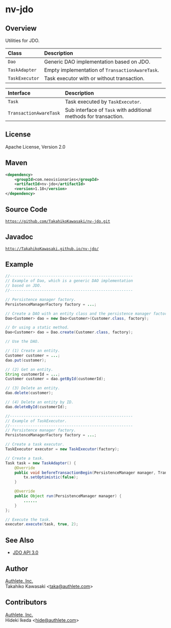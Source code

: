 nv-jdo
======

Overview
--------

Utilities for JDO.

| Class          | Description                                     |
|:---------------|:------------------------------------------------|
| `Dao`          | Generic DAO implementation based on JDO.        |
| `TaskAdapter`  | Empty implementation of `TransactionAwareTask`. |
| `TaskExecutor` | Task executor with or without transaction.      |

| Interface              | Description                                                      |
|:-----------------------|:-----------------------------------------------------------------|
| `Task`                 | Task executed by `TaskExecutor`.                                 |
| `TransactionAwareTask` | Sub interface of `Task` with additional methods for transaction. |


License
-------

Apache License, Version 2.0


Maven
-----

```xml
<dependency>
    <groupId>com.neovisionaries</groupId>
    <artifactId>nv-jdo</artifactId>
    <version>1.18</version>
</dependency>
```


Source Code
-----------

  <code>https://github.com/TakahikoKawasaki/nv-jdo.git</code>


Javadoc
-------

  <code>http://TakahikoKawasaki.github.io/nv-jdo/</code>


Example
-------

```java
//------------------------------------------------------
// Example of Dao, which is a generic DAO implementation
// based on JDO.
//------------------------------------------------------

// Persistence manager factory.
PersistenceManagerFactory factory = ...;

// Create a DAO with an entity class and the persistence manager factory.
Dao<Customer> dao = new Dao<Customer>(Customer.class, factory);

// Or using a static method.
Dao<Customer> dao = Dao.create(Customer.class, factory);

// Use the DAO.

// (1) Create an entity.
Customer customer = ...;
dao.put(customer);

// (2) Get an entity.
String customerId = ...;
Customer customer = dao.getById(customerId);

// (3) Delete an entity.
dao.delete(customer);

// (4) Delete an entity by ID.
dao.deleteById(customerId);
```

```java
//------------------------------------------------------
// Example of TaskExecutor.
//------------------------------------------------------
// Persistence manager factory.
PersistenceManagerFactory factory = ...;

// Create a task executor.
TaskExecutor executor = new TaskExecutor(factory);

// Create a task.
Task task = new TaskAdapter() {
    @Override
    public void beforeTransactionBegin(PersistenceManager manager, Transaction tx) {
        tx.setOptimistic(false);
    }

    @Override
    public Object run(PersistenceManager manager) {
        ......
    }
};

// Execute the task.
executor.execute(task, true, 2);
```


See Also
--------

* [JDO API 3.0](http://db.apache.org/jdo/api30/apidocs/index.html)


Author
------

[Authlete, Inc.](https://www.authlete.com/)<br/>
Takahiko Kawasaki &lt;taka@authlete.com&gt;


Contributors
------------

[Authlete, Inc.](https://www.authlete.com/)<br/>
Hideki Ikeda &lt;hide@authlete.com&gt;
